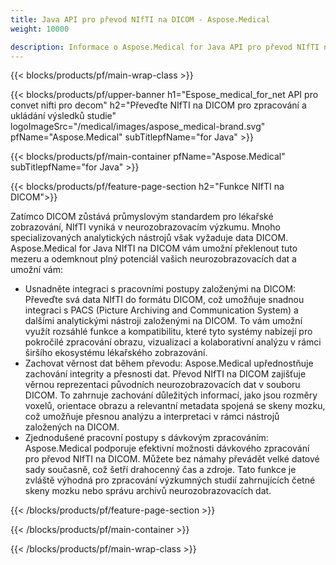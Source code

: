 ```yaml
---
title: Java API pro převod NIfTI na DICOM - Aspose.Medical
weight: 10000

description: Informace o Aspose.Medical for Java API pro převod NIfTI na DICOM
---
```


{{< blocks/products/pf/main-wrap-class >}}

{{< blocks/products/pf/upper-banner h1="Espose_medical_for_net API pro convet nifti pro decom" h2="Převeďte NIfTI na DICOM pro zpracování a ukládání výsledků studie" logoImageSrc="/medical/images/aspose_medical-brand.svg" pfName="Aspose.Medical" subTitlepfName="for Java" >}}

{{< blocks/products/pf/main-container pfName="Aspose.Medical" subTitlepfName="for Java" >}}

{{< blocks/products/pf/feature-page-section h2="Funkce NIfTI na DICOM">}}

<p>Zatímco DICOM zůstává průmyslovým standardem pro lékařské zobrazování, NIfTI vyniká v neurozobrazovacím výzkumu. Mnoho specializovaných analytických nástrojů však vyžaduje data DICOM. Aspose.Medical for Java NIfTI na DICOM vám umožní překlenout tuto mezeru a odemknout plný potenciál vašich neurozobrazovacích dat a umožní vám:</p>

<ul>
<li>Usnadněte integraci s pracovními postupy založenými na DICOM: Převeďte svá data NIfTI do formátu DICOM, což umožňuje snadnou integraci s PACS (Picture Archiving and Communication System) a dalšími analytickými nástroji založenými na DICOM. To vám umožní využít rozsáhlé funkce a kompatibilitu, které tyto systémy nabízejí pro pokročilé zpracování obrazu, vizualizaci a kolaborativní analýzu v rámci širšího ekosystému lékařského zobrazování.</li>
<li>Zachovat věrnost dat během převodu: Aspose.Medical upřednostňuje zachování integrity a přesnosti dat. Převod NIfTI na DICOM zajišťuje věrnou reprezentaci původních neurozobrazovacích dat v souboru DICOM. To zahrnuje zachování důležitých informací, jako jsou rozměry voxelů, orientace obrazu a relevantní metadata spojená se skeny mozku, což umožňuje přesnou analýzu a interpretaci v rámci nástrojů založených na DICOM.</li>
<li>Zjednodušené pracovní postupy s dávkovým zpracováním: Aspose.Medical podporuje efektivní možnosti dávkového zpracování pro převod NIfTI na DICOM. Můžete bez námahy převádět velké datové sady současně, což šetří drahocenný čas a zdroje. Tato funkce je zvláště výhodná pro zpracování výzkumných studií zahrnujících četné skeny mozku nebo správu archivů neurozobrazovacích dat.</li>
</ul>

{{< /blocks/products/pf/feature-page-section >}}

{{< /blocks/products/pf/main-container >}}

{{< /blocks/products/pf/main-wrap-class >}}